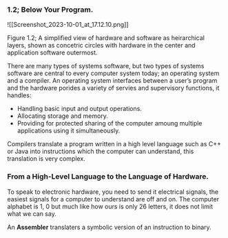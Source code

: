 ### 1.2; Below Your Program.

![[Screenshot_2023-10-01_at_17.12.10.png]]

Figure 1.2; A simplified view of hardware and software as heirarchical layers, shown as concetric circles with hardware in the center and application software outermost.

There are many types of systems software, but two types of systems software are central to every computer system today; an operating system and a compiler. An operating system interfaces between a user’s program and the hardware porides a variety of servies and supervisory functions, it handles:

- Handling basic input and output operations.
- Allocating storage and memory.
- Providing for protected sharing of the computer amoung multiple applications using it simultaneously.

  

Compilers translate a program written in a high level language such as C++ or Java into instructions which the computer can understand, this translation is very complex.

  

### From a High-Level Language to the Language of Hardware.

To speak to electronic hardware, you need to send it electrical signals, the easiest signals for a computer to understand are off and on. The computer alphabet is 1, 0 but much like how ours is only 26 letters, it does not limit what we can say.

An **Assembler** translaters a symbolic version of an instruction to binary.
